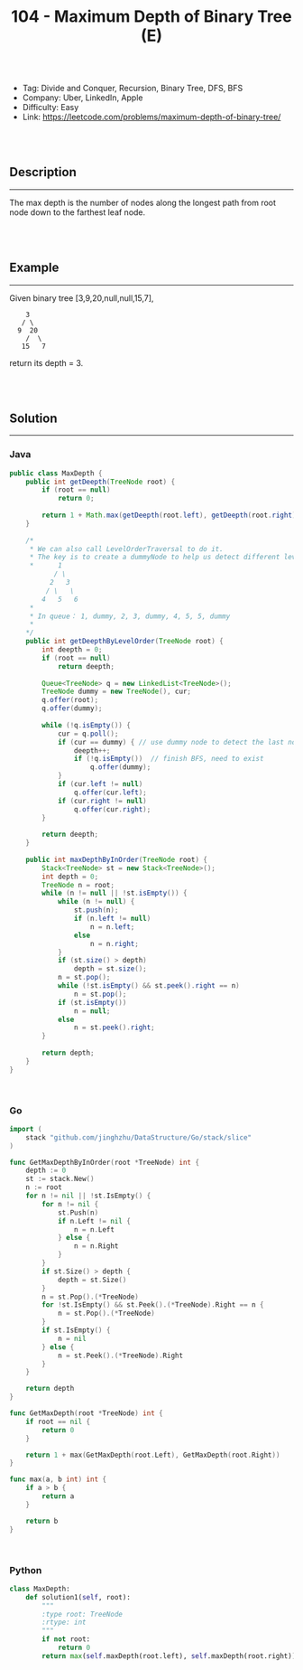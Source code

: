 # <center>104 - Maximum Depth of Binary Tree (E)</center> 



<br></br>

* Tag: Divide and Conquer, Recursion, Binary Tree, DFS, BFS
* Company: Uber, LinkedIn, Apple
* Difficulty: Easy
* Link: https://leetcode.com/problems/maximum-depth-of-binary-tree/

<br></br>



## Description
----
The max depth is the number of nodes along the longest path from root node down to the farthest leaf node.

<br></br>



## Example
----
Given binary tree [3,9,20,null,null,15,7],
```
    3
   / \
  9  20
    /  \
   15   7
```

return its depth = 3.

<br></br>



## Solution
----
### Java
```java
public class MaxDepth {
	public int getDeepth(TreeNode root) {
		if (root == null) 
			return 0;
		
		return 1 + Math.max(getDeepth(root.left), getDeepth(root.right));
	}
	
    /*
     * We can also call LevelOrderTraversal to do it.
     * The key is to create a dummyNode to help us detect different level.
     *      1  
           / \  
          2   3  
         / \   \  
        4   5   6
     * 
     * In queue： 1, dummy, 2, 3, dummy, 4, 5, 5, dummy  
     * 
    */  
	public int getDeepthByLevelOrder(TreeNode root) {
		int deepth = 0;
		if (root == null) 
			return deepth;
		
		Queue<TreeNode> q = new LinkedList<TreeNode>();
		TreeNode dummy = new TreeNode(), cur;
		q.offer(root);
		q.offer(dummy);
		
		while (!q.isEmpty()) {
			cur = q.poll();
			if (cur == dummy) { // use dummy node to detect the last node of each level
				deepth++;
				if (!q.isEmpty())  // finish BFS, need to exist
					q.offer(dummy);
			} 
			if (cur.left != null) 
				q.offer(cur.left);
			if (cur.right != null) 
				q.offer(cur.right);
		}
		
		return deepth;
	}
	
	public int maxDepthByInOrder(TreeNode root) {
        Stack<TreeNode> st = new Stack<TreeNode>();
        int depth = 0;
        TreeNode n = root;
        while (n != null || !st.isEmpty()) {
            while (n != null) {
                st.push(n);
                if (n.left != null)
                    n = n.left;
                else
                    n = n.right;
            }
            if (st.size() > depth)
                depth = st.size();
            n = st.pop();
            while (!st.isEmpty() && st.peek().right == n)
                n = st.pop();
            if (st.isEmpty())
                n = null;
            else
                n = st.peek().right;
        }
    
        return depth;
    }
}
```

<br>


### Go
```go
import (
	stack "github.com/jinghzhu/DataStructure/Go/stack/slice"
)

func GetMaxDepthByInOrder(root *TreeNode) int {
	depth := 0
	st := stack.New()
	n := root
	for n != nil || !st.IsEmpty() {
		for n != nil {
			st.Push(n)
			if n.Left != nil {
				n = n.Left
			} else {
				n = n.Right
			}
		}
		if st.Size() > depth {
			depth = st.Size()
		}
		n = st.Pop().(*TreeNode)
		for !st.IsEmpty() && st.Peek().(*TreeNode).Right == n {
			n = st.Pop().(*TreeNode)
		}
		if st.IsEmpty() {
			n = nil
		} else {
			n = st.Peek().(*TreeNode).Right
		}
	}

	return depth
}
```

```go
func GetMaxDepth(root *TreeNode) int {
	if root == nil {
		return 0
	}

	return 1 + max(GetMaxDepth(root.Left), GetMaxDepth(root.Right))
}

func max(a, b int) int {
	if a > b {
		return a
	}

	return b
}
```

<br>


### Python
```python
class MaxDepth:
    def solution1(self, root):
        """
        :type root: TreeNode
        :rtype: int
        """
        if not root:
            return 0
        return max(self.maxDepth(root.left), self.maxDepth(root.right)) + 1
```